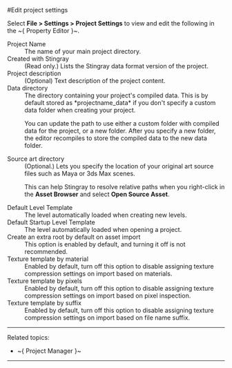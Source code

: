 #Edit project settings

Select **File > Settings > Project Settings** to view and edit the following in the ~{ Property Editor }~.

<dl>

<dt>Project Name</dt>
<dd>The name of your main project directory.</dd>

<dt>Created with Stingray</dt>
<dd>(Read only.) Lists the Stingray data format version of the project.</dd>

<dt>Project description</dt>
<dd>(Optional) Text description of the project content.  </dd>

<dt>Data directory</dt>
<dd>The directory containing your project's compiled data. This is by default stored as *projectname_data* if you don't specify a custom data folder when creating your project.

You can update the path to use either a custom folder with compiled data for the project, or a new folder.  After you specify a new folder, the editor recompiles to store the compiled data to the new data folder.  </dd>

<dt>Source art directory</dt>
<dd>(Optional.) Lets you specify the location of your original art source files such as Maya or 3ds Max scenes.

This can help Stingray to resolve relative paths when you right-click in the **Asset Browser** and select **Open Source Asset**.</dd>

<dt>Default Level Template</dt>
<dd>The level automatically loaded when creating new levels.</dd>

<dt>Default Startup Level Template</dt>
<dd>The level automatically loaded when opening a project.</dd>

<dt>Create an extra root by default on asset import</dt>
<dd>This option is enabled by default, and turning it off is not recommended. </dd>

<dt>Texture template by material</dt>
<dd>Enabled by default, turn off this option to disable assigning texture compression settings on import based on materials.</dd>

<dt>Texture template by pixels</dt>
<dd>Enabled by default, turn off this option to disable assigning texture compression settings on import based on pixel inspection.</dd>

<dt>Texture template by suffix</dt>
<dd>Enabled by default, turn off this option to disable assigning texture compression settings on import based on file name suffix.</dd>

---
Related topics:

- ~{ Project Manager }~

---
